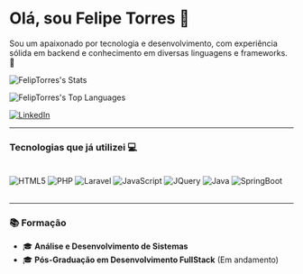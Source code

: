 # Olá, sou Felipe Torres 👋

Sou um apaixonado por tecnologia e desenvolvimento, com experiência sólida em backend e conhecimento em diversas linguagens e frameworks. 🚀

![FelipTorres's Stats](https://github-readme-stats.vercel.app/api?username=FelipTorres&theme=dark&show_icons=true&hide_border=true&count_private=true)

![FelipTorres's Top Languages](https://github-readme-stats.vercel.app/api/top-langs/?username=FelipTorres&theme=dark&show_icons=true&hide_border=true&layout=compact)

[![LinkedIn](https://img.shields.io/badge/LinkedIn-0077B5?style=for-the-badge&logo=linkedin&logoColor=white)](https://www.linkedin.com/in/felipe-torres-b6b54b207/)

---

### Tecnologias que já utilizei 💻

<div style="display: inline_block"><br/>
    <img align="center" alt="HTML5" src="https://img.shields.io/badge/HTML5-E34F26?style=for-the-badge&logo=html5&logoColor=white">
    <img align="center" alt="PHP" src="https://img.shields.io/badge/PHP-777BB4?style=for-the-badge&logo=php&logoColor=white">
    <img align="center" alt="Laravel" src="https://img.shields.io/badge/Laravel-FF2D20?style=for-the-badge&logo=laravel&logoColor=white">
    <img align="center" alt="JavaScript" src="https://img.shields.io/badge/JavaScript-323330?style=for-the-badge&logo=javascript&logoColor=F7DF1E">
    <img align="center" alt="JQuery" src="https://img.shields.io/badge/jQuery-0769AD?style=for-the-badge&logo=jquery&logoColor=white">
    <img align="center" alt="Java" src="https://img.shields.io/badge/Java-ED8B00?style=for-the-badge&logo=openjdk&logoColor=white">
    <img align="center" alt="SpringBoot" src="https://img.shields.io/badge/Spring-6DB33F?style=for-the-badge&logo=spring&logoColor=white">
</div><br>

---

### 📚 Formação

- 🎓 **Análise e Desenvolvimento de Sistemas**  
- 🎓 **Pós-Graduação em Desenvolvimento FullStack** (Em andamento)
